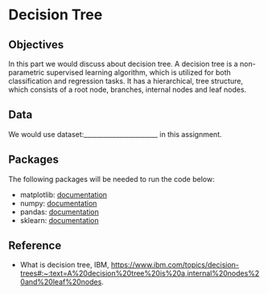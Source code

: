 # Decision Tree

## Objectives

In this part we would discuss about decision tree. A decision tree is a non-parametric supervised learning algorithm, which is utilized for both classification and regression tasks. It has a hierarchical, tree structure, which consists of a root node, branches, internal nodes and leaf nodes.

## Data
We would use dataset:_______________________  in this assignment. 

  

  
## Packages
The following packages will be needed to run the code below:
*   matplotlib: [documentation](https://matplotlib.org/stable/api/_as_gen/matplotlib.pyplot.html)
*   numpy: [documentation](https://numpy.org/devdocs/)
*   pandas: [documentation](https://pandas.pydata.org/docs/)
*   sklearn: [documentation](https://scikit-learn.org/stable/)


## Reference 
* What is decision tree, IBM, https://www.ibm.com/topics/decision-trees#:~:text=A%20decision%20tree%20is%20a,internal%20nodes%20and%20leaf%20nodes.  
